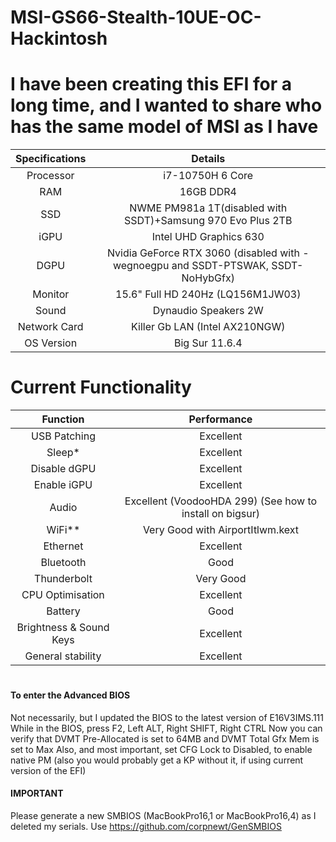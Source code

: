 # MSI-GS66-Stealth-10UE-OC-Hackintosh
# I have been creating this EFI for a long time, and I wanted to share who has the same model of MSI as I have
| Specifications | Details |
|:-: |:-: |
| Processor | i7-10750H 6 Core  |
| RAM | 16GB DDR4 |
| SSD | NWME PM981a 1T(disabled with SSDT)+Samsung 970 Evo Plus 2TB |
| iGPU| Intel UHD Graphics 630 |
| DGPU | Nvidia GeForce RTX 3060 (disabled with -wegnoegpu and SSDT-PTSWAK, SSDT-NoHybGfx) |
| Monitor | 15.6" Full HD 240Hz (LQ156M1JW03) |
| Sound | Dynaudio Speakers 2W |
| Network Card | Killer Gb LAN  (Intel AX210NGW) |
| OS Version | Big Sur 11.6.4 |

# Current Functionality

| Function | Performance |
|:-: |:-: |
| USB Patching | Excellent |
| Sleep* | Excellent |
| Disable dGPU | Excellent |
| Enable iGPU | Excellent |
| Audio | Excellent (VoodooHDA 299) (See how to install on bigsur) | 
| WiFi** | Very Good with AirportItlwm.kext|
| Ethernet | Excellent|
| Bluetooth | Good |
| Thunderbolt | Very Good|
| CPU Optimisation | Excellent |
| Battery | Good |
| Brightness & Sound Keys | Excellent |
| General stability | Excellent |

#
#### To enter the Advanced BIOS
Not necessarily, but I updated the BIOS to the latest version of E16V3IMS.111
While in the BIOS, press F2, Left ALT, Right SHIFT, Right CTRL
Now you can verify that DVMT Pre-Allocated is set to 64MB and DVMT Total Gfx Mem is set to Max
Also, and most important, set CFG Lock to Disabled, to enable native PM (also you would probably get a KP without it, if using current version of the EFI)

#### IMPORTANT

Please generate a new SMBIOS (MacBookPro16,1 or MacBookPro16,4) as I deleted my serials. 
Use https://github.com/corpnewt/GenSMBIOS
